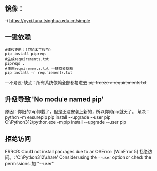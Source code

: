 
## 镜像：
-i https://pypi.tuna.tsinghua.edu.cn/simple

## 一键依赖
```shell
#建议使用：(只加本工程的)
pip install pipreqs
#生成requirements.txt
pipreqs .
#使用requirements.txt 一键安装依赖
pip install -r requriements.txt

```
--不建议-缺点：所有系统依赖全部都加进去
~~pip freeze > requirements.txt~~



## 升级导致 'No module named pip'

原因：你旧的pip卸载了，但是还没安装上新的，所以你的pip就无了。
解决：
python -m ensurepip
pip install --upgrade --user pip
C:\Python312\python.exe -m pip install --upgrade --user pip

## 拒绝访问
ERROR: Could not install packages due to an OSError: [WinError 5] 拒绝访问。: 'C:\\Python312\\share'
Consider using the `--user` option or check the permissions.
加 "--user"

